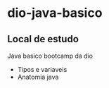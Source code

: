 # dio-java-basico

## Local de estudo

Java basico bootcamp da dio

- Tipos e variaveis 
- Anatomia java
